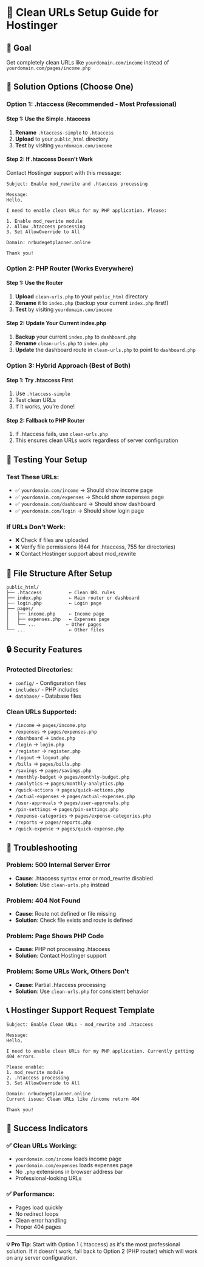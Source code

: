 # 🚀 Clean URLs Setup Guide for Hostinger

## 🎯 Goal
Get completely clean URLs like `yourdomain.com/income` instead of `yourdomain.com/pages/income.php`

## 🔧 Solution Options (Choose One)

### **Option 1: .htaccess (Recommended - Most Professional)**

#### Step 1: Use the Simple .htaccess
1. **Rename** `.htaccess-simple` to `.htaccess`
2. **Upload** to your `public_html` directory
3. **Test** by visiting `yourdomain.com/income`

#### Step 2: If .htaccess Doesn't Work
Contact Hostinger support with this message:
```
Subject: Enable mod_rewrite and .htaccess processing

Message:
Hello,

I need to enable clean URLs for my PHP application. Please:

1. Enable mod_rewrite module
2. Allow .htaccess processing
3. Set AllowOverride to All

Domain: nrbudegetplanner.online

Thank you!
```

### **Option 2: PHP Router (Works Everywhere)**

#### Step 1: Use the Router
1. **Upload** `clean-urls.php` to your `public_html` directory
2. **Rename** it to `index.php` (backup your current `index.php` first!)
3. **Test** by visiting `yourdomain.com/income`

#### Step 2: Update Your Current index.php
1. **Backup** your current `index.php` to `dashboard.php`
2. **Rename** `clean-urls.php` to `index.php`
3. **Update** the dashboard route in `clean-urls.php` to point to `dashboard.php`

### **Option 3: Hybrid Approach (Best of Both)**

#### Step 1: Try .htaccess First
1. Use `.htaccess-simple`
2. Test clean URLs
3. If it works, you're done!

#### Step 2: Fallback to PHP Router
1. If .htaccess fails, use `clean-urls.php`
2. This ensures clean URLs work regardless of server configuration

## 🧪 Testing Your Setup

### **Test These URLs:**
- ✅ `yourdomain.com/income` → Should show income page
- ✅ `yourdomain.com/expenses` → Should show expenses page  
- ✅ `yourdomain.com/dashboard` → Should show dashboard
- ✅ `yourdomain.com/login` → Should show login page

### **If URLs Don't Work:**
- ❌ Check if files are uploaded
- ❌ Verify file permissions (644 for .htaccess, 755 for directories)
- ❌ Contact Hostinger support about mod_rewrite

## 📁 File Structure After Setup

```
public_html/
├── .htaccess          ← Clean URL rules
├── index.php          ← Main router or dashboard
├── login.php          ← Login page
├── pages/
│   ├── income.php     ← Income page
│   ├── expenses.php   ← Expenses page
│   └── ...           ← Other pages
└── ...                ← Other files
```

## 🔒 Security Features

### **Protected Directories:**
- `config/` - Configuration files
- `includes/` - PHP includes
- `database/` - Database files

### **Clean URLs Supported:**
- `/income` → `pages/income.php`
- `/expenses` → `pages/expenses.php`
- `/dashboard` → `index.php`
- `/login` → `login.php`
- `/register` → `register.php`
- `/logout` → `logout.php`
- `/bills` → `pages/bills.php`
- `/savings` → `pages/savings.php`
- `/monthly-budget` → `pages/monthly-budget.php`
- `/analytics` → `pages/monthly-analytics.php`
- `/quick-actions` → `pages/quick-actions.php`
- `/actual-expenses` → `pages/actual-expenses.php`
- `/user-approvals` → `pages/user-approvals.php`
- `/pin-settings` → `pages/pin-settings.php`
- `/expense-categories` → `pages/expense-categories.php`
- `/reports` → `pages/reports.php`
- `/quick-expense` → `pages/quick-expense.php`

## 🚨 Troubleshooting

### **Problem: 500 Internal Server Error**
- **Cause**: .htaccess syntax error or mod_rewrite disabled
- **Solution**: Use `clean-urls.php` instead

### **Problem: 404 Not Found**
- **Cause**: Route not defined or file missing
- **Solution**: Check file exists and route is defined

### **Problem: Page Shows PHP Code**
- **Cause**: PHP not processing .htaccess
- **Solution**: Contact Hostinger support

### **Problem: Some URLs Work, Others Don't**
- **Cause**: Partial .htaccess processing
- **Solution**: Use `clean-urls.php` for consistent behavior

## 📞 Hostinger Support Request Template

```
Subject: Enable Clean URLs - mod_rewrite and .htaccess

Message:
Hello,

I need to enable clean URLs for my PHP application. Currently getting 404 errors.

Please enable:
1. mod_rewrite module
2. .htaccess processing  
3. Set AllowOverride to All

Domain: nrbudegetplanner.online
Current issue: Clean URLs like /income return 404

Thank you!
```

## 🎉 Success Indicators

### **✅ Clean URLs Working:**
- `yourdomain.com/income` loads income page
- `yourdomain.com/expenses` loads expenses page
- No `.php` extensions in browser address bar
- Professional-looking URLs

### **✅ Performance:**
- Pages load quickly
- No redirect loops
- Clean error handling
- Proper 404 pages

---

**💡 Pro Tip**: Start with Option 1 (.htaccess) as it's the most professional solution. If it doesn't work, fall back to Option 2 (PHP router) which will work on any server configuration.
